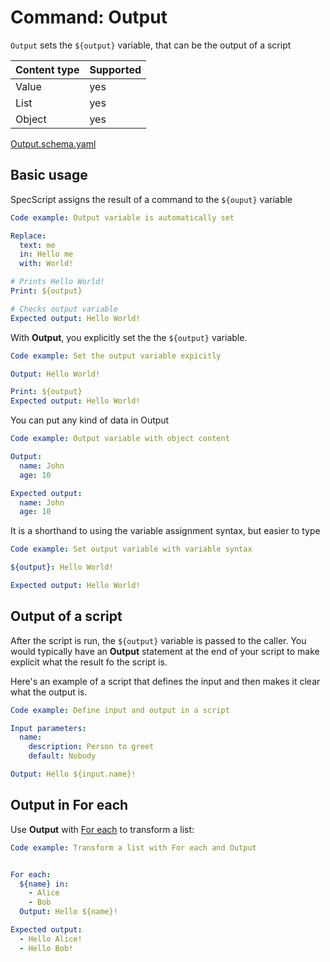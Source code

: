 # Command: Output

`Output` sets the `${output}` variable, that can be the output of a script

| Content type | Supported |
|--------------|-----------|
| Value        | yes       |
| List         | yes       |
| Object       | yes       |

[Output.schema.yaml](schema/Output.schema.yaml)

## Basic usage

SpecScript assigns the result of a command to the `${ouput}` variable

```yaml specscript
Code example: Output variable is automatically set

Replace:
  text: me
  in: Hello me
  with: World!

# Prints Hello World!
Print: ${output}

# Checks output variable
Expected output: Hello World!
```

With **Output**, you explicitly set the the `${output}` variable.

```yaml specscript
Code example: Set the output variable expicitly

Output: Hello World!

Print: ${output}
Expected output: Hello World!
```

You can put any kind of data in Output

```yaml specscript
Code example: Output variable with object content

Output:
  name: John
  age: 10

Expected output:
  name: John
  age: 10
```

It is a shorthand to using the variable assignment syntax, but easier to type

```yaml specscript
Code example: Set output variable with variable syntax

${output}: Hello World!

Expected output: Hello World!
```

## Output of a script

After the script is run, the `${output}` variable is passed to the caller. You would typically have an **Output**
statement at the end of your script to make explicit what the result fo the script is.

Here's an example of a script that defines the input and then makes it clear what the output is.

```yaml specscript
Code example: Define input and output in a script

Input parameters:
  name:
    description: Person to greet
    default: Nobody

Output: Hello ${input.name}!
```

## Output in For each

Use **Output** with [For each](../control-flow/For%20each.spec.md) to transform a list:

```yaml specscript
Code example: Transform a list with For each and Output


For each:
  ${name} in:
    - Alice
    - Bob
  Output: Hello ${name}!

Expected output:
  - Hello Alice!
  - Hello Bob! 
```